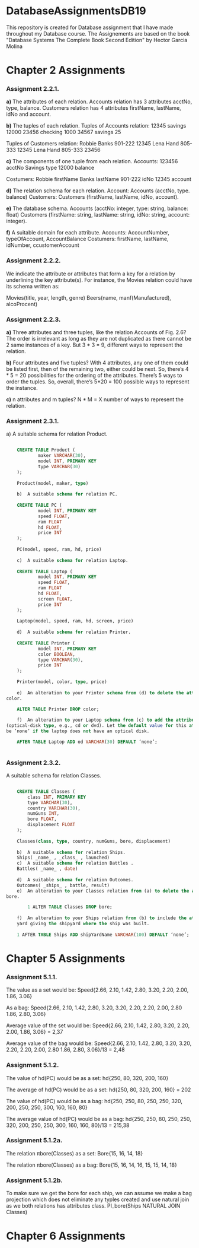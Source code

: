 # DatabaseAssignmentsDB19
This repository is created for Database assignment that I have made throughout my Database course.
The Assignements are based on the book "Database Systems The Complete Book Second Edition" by Hector Garcia Molina
# Chapter 2 Assignments

### Assignment 2.2.1.

**a)**  The attributes of each relation.
Accounts relation has 3 attributes acctNo, type, balance.
Customers relation has 4 attributes firstName, lastName, idNo and account.

**b)**  The tuples of each relation.
Tuples of Accounts relation:
12345 savings 12000
23456 checking 1000
34567 savings 25
	
Tuples of Customers relation:
Robbie Banks 901-222 12345
Lena Hand 805-333 12345
Lena Hand 805-333 23456
	
**c)**  The components of one tuple from each relation.
Accounts:
123456 acctNo
Savings type
12000 balance
	
Costumers:
Robbie firstName
Banks lastName
901-222 idNo
12345 account

**d)**  The relation schema for each relation.
Account: Accounts (acctNo, type. balance) 
Customers: Customers (firstName, lastName, idNo, account).

**e)**  The database schema.
Accounts (acctNo: integer, type: string, balance: float) 
Customers (firstName: string, lastName: string, idNo: string, account: integer).

**f)**  A suitable domain for each attribute.
Accounts: AccountNumber, typeOfAccount, AccountBalance
Costumers: firstName, lastName, idNumber, ccustomerAccount

### Assignment 2.2.2.

We indicate the attribute or attributes that form a key for a relation by
underlining the key attribute(s). For instance, the Movies relation could have
its schema written as:

Movies(title, year, length, genre)
Beers(name, manf(Manufactured), alcoProcent)

### Assignment 2.2.3.

**a)**  Three attributes and three tuples, like the relation Accounts of Fig. 2.6?
The order is irrelevant as long as they are not duplicated as there cannot be 2 same instances of a key. 
But 3 * 3 = 9, different ways to represent the relation.

**b)**  Four attributes and five tuples?
With 4 attributes, any one of them could be listed first, then of the remaining two, either could be next. 
So, there’s 4 * 5 = 20  possibilities for the ordering of the attributes. 
There’s 5 ways to order the tuples. So, overall, there’s 5*20 = 100  possible ways to represent the instance. 

**c)**  n attributes and m tuples?
N * M = X number of ways to represent the relation.

### Assignment 2.3.1.

a)  A suitable schema for relation Product.
```sql

	CREATE TABLE Product (
	        maker VARCHAR(30),
	        model INT, PRIMARY KEY
	        type VARCHAR(30)
	);
	
	Product(model, maker, type)
	
	b)  A suitable schema for relation PC.
	
	CREATE TABLE PC (
	        model INT, PRIMARY KEY
	        speed FLOAT, 
	        ram FLOAT
	        hd FLOAT,
	        price INT
	);
	
	PC(model, speed, ram, hd, price)
	
	c)  A suitable schema for relation Laptop.
	
	CREATE TABLE Laptop (
	        model INT, PRIMARY KEY
	        speed FLOAT,
	        ram FLOAT
	        hd FLOAT,
	        screen FLOAT,
	        price INT
	);
	
	Laptop(model, speed, ram, hd, screen, price)
	
	d)  A suitable schema for relation Printer.
	
	CREATE TABLE Printer (
	        model INT, PRIMARY KEY
	        color BOOLEAN, 
	        type VARCHAR(30),
	        price INT
	);
	
	Printer(model, color, type, price)
	
	e)  An alteration to your Printer schema from (d) to delete the attribute
color.

	ALTER TABLE Printer DROP color;
	
	f)  An alteration to your Laptop schema from (c) to add the attribute od
(optical-disk type, e.g., cd or dvd). Let the default value for this attribute
be ’none’ if the laptop does not have an optical disk.

	AFTER TABLE Laptop ADD od VARCHAR(30) DEFAULT ‘none’;
	
```
### Assignment 2.3.2.

A suitable schema for relation Classes.
```sql

	CREATE TABLE Classes (
	    class INT, PRIMARY KEY
	    type VARCHAR(30),
	    country VARCHAR(30),
	    numGuns INT,
	    bore FLOAT,
	    displacement FLOAT
	);
	
	Classes(class, type, country, numGuns, bore, displacement)
	
	b)  A suitable schema for relation Ships.
	Ships( _name_ , _class_ , launched)
	c)  A suitable schema for relation Battles .
	Battles( _name_ , date)
	
	d)  A suitable schema for relation Outcomes.
	Outcomes( _ships_ , battle, result)
	e)  An alteration to your Classes relation from (a) to delete the attribute
bore.

	    1 ALTER TABLE Classes DROP bore;
	
	f)  An alteration to your Ships relation from (b) to include the attribute
	yard giving the shipyard where the ship was built.
	
    1 AFTER TABLE Ships ADD shipYardName VARCHAR(100) DEFAULT ‘none’;

```
# Chapter 5 Assignments

### Assignment 5.1.1.


The  value as a set would be:
Speed{2.66, 2.10, 1.42, 2.80, 3.20, 2.20, 2.00, 1.86, 3.06}

As a bag:
Speed{2.66, 2.10, 1.42, 2.80, 3.20, 3.20, 2.20, 2.20, 2.00, 2.80 1.86, 2.80, 3.06}

Average value of the set would be:
Speed{2.66, 2.10, 1.42, 2.80, 3.20, 2.20, 2.00, 1.86, 3.06} = 2,37

Average value of the bag would be:
Speed{2.66, 2.10, 1.42, 2.80, 3.20, 3.20, 2.20, 2.20, 2.00, 2.80 1.86, 2.80, 3.06}/13 = 2,48


### Assignment 5.1.2. 


The value of hd(PC) would be as a set:
hd{250, 80, 320, 200, 160}

The average of hd(PC) would be as a set:
hd{250, 80, 320, 200, 160} = 202

The value of hd(PC) would be as a bag:
hd{250, 250, 80, 250, 250, 320, 200, 250, 250, 300, 160, 160, 80}

The average value of hd(PC) would be as a bag:
hd{250, 250, 80, 250, 250, 320, 200, 250, 250, 300, 160, 160, 80}/13 = 215,38

### Assignment 5.1.2a. 

The relation πbore(Classes) as a set:
Bore{15, 16, 14, 18}

The relation πbore(Classes) as a bag:
Bore{15, 16, 14, 16, 15, 15, 14, 18}


### Assignment 5.1.2b. 

To make sure we get the bore for each ship, we can assume we make a bag projection which does not eliminate any typles created and use natural join as we both relations has attributes class.
PI_bore(Ships NATURAL JOIN Classes)

# Chapter 6 Assignments



